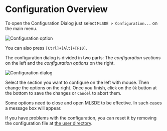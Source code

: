 # Configuration Overview #

To open the Configuration Dialog just select `MLSDE > Configuration...` on the
main menu.

![Configuration option](images/menu-cfg.png)

You can also press `[Ctrl]+[Alt]+[F10]`.

The configuration dialog is divided in two parts:  The _configuration sections_
on the left and the _configuration options_ on the right.

![Configuration dialog](images/cfg-dialog.png)

Select the section you want to configure on the left with mouse.  Then change
the options on the right.  Once you finish, click on the `Ok` button at the
bottom to save the changes or `Cancel` to abort them.

Some options need to close and open MLSDE to be effective.  In such cases a
message box will appear.

If you have problems with the configuration, you can reset it by removing the
configuration file at [the user directory](concepts.html#the-directories).
